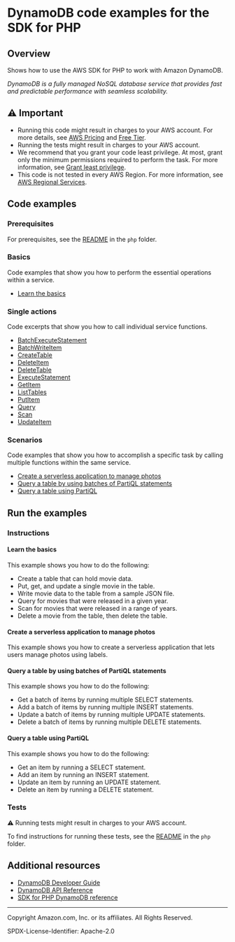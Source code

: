 # DynamoDB code examples for the SDK for PHP

## Overview

Shows how to use the AWS SDK for PHP to work with Amazon DynamoDB.

<!--custom.overview.start-->
<!--custom.overview.end-->

_DynamoDB is a fully managed NoSQL database service that provides fast and predictable performance with seamless scalability._

## ⚠ Important

* Running this code might result in charges to your AWS account. For more details, see [AWS Pricing](https://aws.amazon.com/pricing/) and [Free Tier](https://aws.amazon.com/free/).
* Running the tests might result in charges to your AWS account.
* We recommend that you grant your code least privilege. At most, grant only the minimum permissions required to perform the task. For more information, see [Grant least privilege](https://docs.aws.amazon.com/IAM/latest/UserGuide/best-practices.html#grant-least-privilege).
* This code is not tested in every AWS Region. For more information, see [AWS Regional Services](https://aws.amazon.com/about-aws/global-infrastructure/regional-product-services).

<!--custom.important.start-->
<!--custom.important.end-->

## Code examples

### Prerequisites

For prerequisites, see the [README](../../README.md#Prerequisites) in the `php` folder.


<!--custom.prerequisites.start-->
<!--custom.prerequisites.end-->

### Basics

Code examples that show you how to perform the essential operations within a service.

- [Learn the basics](dynamodb_basics/GettingStartedWithDynamoDB.php)


### Single actions

Code excerpts that show you how to call individual service functions.

- [BatchExecuteStatement](DynamoDBService.php#L319)
- [BatchWriteItem](DynamoDBService.php#L201)
- [CreateTable](dynamodb_basics/GettingStartedWithDynamoDB.php#L52)
- [DeleteItem](dynamodb_basics/GettingStartedWithDynamoDB.php#L148)
- [DeleteTable](DynamoDBService.php#L84)
- [ExecuteStatement](DynamoDBService.php#L263)
- [GetItem](dynamodb_basics/GettingStartedWithDynamoDB.php#L131)
- [ListTables](DynamoDBService.php#L64)
- [PutItem](dynamodb_basics/GettingStartedWithDynamoDB.php#L67)
- [Query](dynamodb_basics/GettingStartedWithDynamoDB.php#L158)
- [Scan](dynamodb_basics/GettingStartedWithDynamoDB.php#L178)
- [UpdateItem](dynamodb_basics/GettingStartedWithDynamoDB.php#L136)

### Scenarios

Code examples that show you how to accomplish a specific task by calling multiple
functions within the same service.

- [Create a serverless application to manage photos](../../applications/photo_asset_manager)
- [Query a table by using batches of PartiQL statements](partiql_basics/GettingStartedWithPartiQLBatch.php)
- [Query a table using PartiQL](partiql_basics/GettingStartedWithPartiQL.php)


<!--custom.examples.start-->
<!--custom.examples.end-->

## Run the examples

### Instructions


<!--custom.instructions.start-->
<!--custom.instructions.end-->


#### Learn the basics

This example shows you how to do the following:

- Create a table that can hold movie data.
- Put, get, and update a single movie in the table.
- Write movie data to the table from a sample JSON file.
- Query for movies that were released in a given year.
- Scan for movies that were released in a range of years.
- Delete a movie from the table, then delete the table.

<!--custom.basic_prereqs.dynamodb_Scenario_GettingStartedMovies.start-->
<!--custom.basic_prereqs.dynamodb_Scenario_GettingStartedMovies.end-->


<!--custom.basics.dynamodb_Scenario_GettingStartedMovies.start-->
<!--custom.basics.dynamodb_Scenario_GettingStartedMovies.end-->


#### Create a serverless application to manage photos

This example shows you how to create a serverless application that lets users manage photos using labels.


<!--custom.scenario_prereqs.cross_PAM.start-->
<!--custom.scenario_prereqs.cross_PAM.end-->


<!--custom.scenarios.cross_PAM.start-->
<!--custom.scenarios.cross_PAM.end-->

#### Query a table by using batches of PartiQL statements

This example shows you how to do the following:

- Get a batch of items by running multiple SELECT statements.
- Add a batch of items by running multiple INSERT statements.
- Update a batch of items by running multiple UPDATE statements.
- Delete a batch of items by running multiple DELETE statements.

<!--custom.scenario_prereqs.dynamodb_Scenario_PartiQLBatch.start-->
<!--custom.scenario_prereqs.dynamodb_Scenario_PartiQLBatch.end-->


<!--custom.scenarios.dynamodb_Scenario_PartiQLBatch.start-->
<!--custom.scenarios.dynamodb_Scenario_PartiQLBatch.end-->

#### Query a table using PartiQL

This example shows you how to do the following:

- Get an item by running a SELECT statement.
- Add an item by running an INSERT statement.
- Update an item by running an UPDATE statement.
- Delete an item by running a DELETE statement.

<!--custom.scenario_prereqs.dynamodb_Scenario_PartiQLSingle.start-->
<!--custom.scenario_prereqs.dynamodb_Scenario_PartiQLSingle.end-->


<!--custom.scenarios.dynamodb_Scenario_PartiQLSingle.start-->
<!--custom.scenarios.dynamodb_Scenario_PartiQLSingle.end-->

### Tests

⚠ Running tests might result in charges to your AWS account.


To find instructions for running these tests, see the [README](../../README.md#Tests)
in the `php` folder.



<!--custom.tests.start-->
<!--custom.tests.end-->

## Additional resources

- [DynamoDB Developer Guide](https://docs.aws.amazon.com/amazondynamodb/latest/developerguide/Introduction.html)
- [DynamoDB API Reference](https://docs.aws.amazon.com/amazondynamodb/latest/APIReference/Welcome.html)
- [SDK for PHP DynamoDB reference](https://docs.aws.amazon.com/aws-sdk-php/v3/api/namespace-Aws.Dynamodb.html)

<!--custom.resources.start-->
<!--custom.resources.end-->

---

Copyright Amazon.com, Inc. or its affiliates. All Rights Reserved.

SPDX-License-Identifier: Apache-2.0